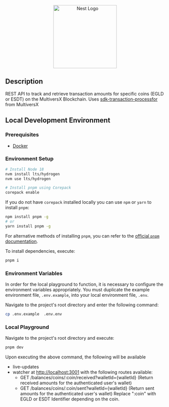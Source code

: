 <p align="center">
  <a href="http://nestjs.com/" target="blank"><img src="https://nestjs.com/img/logo-small.svg" width="200" alt="Nest Logo" /></a>
</p>

## Description

REST API to track and retrieve transaction amounts for specific coins (EGLD or ESDT) on the MultiversX Blockchain.
Uses <a href="https://github.com/multiversx/mx-sdk-transaction-processor" target="blank">sdk-transaction-processfor</a> from MultiversX

## Local Development Environment

### Prerequisites

- [Docker](https://docs.docker.com/get-docker/)

### Environment Setup

```sh
# Install Node 18
nvm install lts/hydrogen
nvm use lts/hydrogen

# Install pnpm using Corepack
corepack enable
```

If you do not have `corepack` installed locally you can use `npm` or `yarn` to install `pnpm`:

```sh
npm install pnpm -g
# or
yarn install pnpm -g
```

For alternative methods of installing `pnpm`, you can refer to the [official `pnpm` documentation](https://pnpm.io/installation).

To install dependencies, execute:

```sh
pnpm i
```

### Environment Variables

In order for the local playground to function, it is necessary to configure the environment variables appropriately. You must duplicate the example environment file, `.env.example`, into your local environment file, `.env`.

Navigate to the project's root directory and enter the following command:

```sh
cp .env.example  .env.env
```

### Local Playground

Navigate to the project's root directory and execute:

```sh
pnpm dev
```

Upon executing the above command, the following will be available

- live-updates
- watcher at [http://localhost:3001](http://localhost:3003) with the following routes available:
  - GET /balances/coins/:coin/received?walletId={walletId} (Return received amounts for the authenticated user's wallet)
  - GET /balances/coins/:coin/sent?walletId={walletId} (Return sent amounts for the authenticated user's wallet)
    Replace ":coin" with EGLD or ESDT Identifier depending on the coin.

